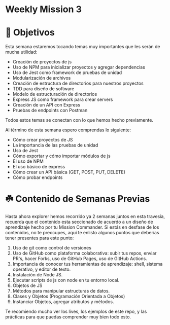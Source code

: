 # Weekly Mission 3

# 🚀 Objetivos
  
  Esta semana estaremos tocando temas muy importantes que les serán de mucha utilidad:
  - Creación de proyectos de js
  - Uso de NPM para inicializar proyectos y agregar dependencias
  - Uso de Jest como framework de pruebas de unidad
  - Modularización de archivos 
  - Creación de estructura de directorios para nuestros proyectos
  - TDD para diseño de software
  - Modelo de estructuración de directorios
  - Express JS como framework para crear servers
  - Creación de un API con Express 
  - Pruebas de endpoints con Postman
  
  Todos estos temas se conectan con lo que hemos hecho previamente.
  
  Al término de esta semana espero comprendas lo siguiente:
  - Cómo crear proyectos de JS
  - La importancia de las pruebas de unidad
  - Uso de Jest
  - Cómo exportar y cómo importar módulos de js
  - El uso de NPM 
  - El uso básico de express
  - Cómo crear un API básica (GET, POST, PUT, DELETE)
  - Cómo probar endpoints

# ☘️ Contenido de Semanas Previas
  
Hasta ahora explorer hemos recorrido ya 2 semanas juntos en esta travesía, recuerda que el contenido esta seccionado de acuerdo a un diseño de aprendizaje hecho por tu Mission Commander. Si estás en desfase de los contenidos, no te preocupes, aquí te enlisto algunos puntos que deberías tener presentes para este punto:
  
  1. Uso de git como control de versiones
  2. Uso de GitHub como plataforma colaborativa: subir tus repos, enviar PR's, hacer Forks, uso de GitHub Pages, uso de GitHub Actions.
  3. Importancia de conocer tus herramientas de aprendizaje: shell, sistema operativo, y editor de texto.
  4. Instalación de Node JS.
  5. Ejecutar scripts de js con node en tu entorno local.
  6. Objetos de JS
  7. Métodos para manipular estructuras de datos.
  8. Clases y Objetos (Programación Orientada a Objetos)
  9. Instanciar Objetos, agregar atributos y métodos.
  
  Te recomiendo mucho ver los lives, los ejemplos de este repo, y las prácticas para que puedas comprender muy bien todo esto.
